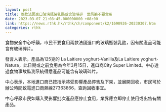 ```yaml
---
layout: post
title: 兩款法國進口玻璃瓶裝乳酪或含玻璃碎　當局籲不要食用
date: 2023-03-07 21:08:45.000000000 +08:00
link: https://news.rthk.hk/rthk/ch/component/k2/1690926-20230307.htm
categories: rthk
---
```


食物安全中心呼籲，市民不要食用兩款法國進口的玻璃瓶裝乳酪，因有關產品可能含有玻璃碎片。

發言人表示，產品為125克的 La Laitiere yoghurt-Vanilla及La Laitiere yoghurt-Natura，此日期或之前食用為今年3月15日，進口商City Super Limited。中心透過食物事故監測系統得悉產品可能含有玻璃碎片。

中心表示，本地進口商已按指示將受影響產品停售及下架，並展開回收，市民可於辦公時間致電進口商熱線27363866，查詢回收事宜。

中心呼籲市民如購入受影響批次產品應停止食用，業界應立即停止使用或出售有關產品。

